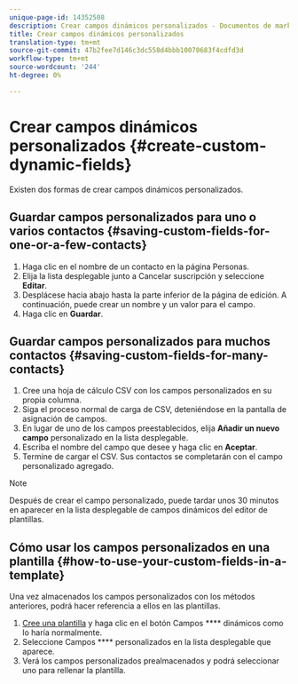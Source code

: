```yaml
---
unique-page-id: 14352508
description: Crear campos dinámicos personalizados - Documentos de marketing - Documentación del producto
title: Crear campos dinámicos personalizados
translation-type: tm+mt
source-git-commit: 47b2fee7d146c3dc558d4bbb10070683f4cdfd3d
workflow-type: tm+mt
source-wordcount: '244'
ht-degree: 0%

---
```



# Crear campos dinámicos personalizados {#create-custom-dynamic-fields}

Existen dos formas de crear campos dinámicos personalizados.

## Guardar campos personalizados para uno o varios contactos {#saving-custom-fields-for-one-or-a-few-contacts}

1. Haga clic en el nombre de un contacto en la página Personas.
1. Elija la lista desplegable junto a Cancelar suscripción y seleccione **Editar**.
1. Desplácese hacia abajo hasta la parte inferior de la página de edición. A continuación, puede crear un nombre y un valor para el campo.
1. Haga clic en **Guardar**.

## Guardar campos personalizados para muchos contactos {#saving-custom-fields-for-many-contacts}

1. Cree una hoja de cálculo CSV con los campos personalizados en su propia columna.
1. Siga el proceso [](http://docs.marketo.com/x/HIPS)normal de carga de CSV, deteniéndose en la pantalla de asignación de campos.
1. En lugar de uno de los campos preestablecidos, elija **Añadir un nuevo campo** personalizado en la lista desplegable.
1. Escriba el nombre del campo que desee y haga clic en **Aceptar**.
1. Termine de cargar el CSV. Sus contactos se completarán con el campo personalizado agregado.

>[!NOTE]
>
>Después de crear el campo personalizado, puede tardar unos 30 minutos en aparecer en la lista desplegable de campos dinámicos del editor de plantillas.

## Cómo usar los campos personalizados en una plantilla {#how-to-use-your-custom-fields-in-a-template}

Una vez almacenados los campos personalizados con los métodos anteriores, podrá hacer referencia a ellos en las plantillas.

1. [Cree una plantilla](http://docs.marketo.com/x/OCDG) y haga clic en el botón Campos **** dinámicos como lo haría normalmente.
1. Seleccione Campos **** personalizados en la lista desplegable que aparece.
1. Verá los campos personalizados prealmacenados y podrá seleccionar uno para rellenar la plantilla.

